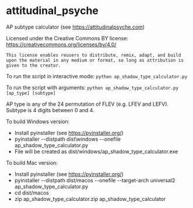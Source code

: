 # attitudinal_psyche

AP subtype calculator (see https://attitudinalpsyche.com)

Licensed under the Creative Commons BY license:
https://creativecommons.org/licenses/by/4.0/

```This license enables reusers to distribute, remix, adapt, and build upon the material in any medium or format, so long as attribution is given to the creator.```

To run the script in interactive mode:
`python ap_shadow_type_calculator.py`

To run the script with arguments:
`python ap_shadow_type_calculator.py [ap_type] [subtype]`

AP type is any of the 24 permutation of FLEV (e.g. LFEV and LEFV).
Subtype is 4 digits between 0 and 4.

To build Windows version:
- Install pyinstaller (see https://pyinstaller.org/)
- pyinstaller --distpath dist\windows --onefile ap_shadow_type_calculator.py
- File will be created as dist/windows/ap_shadow_type_calculator.exe

To build Mac version:
- Install pyinstaller (see https://pyinstaller.org/)
- pyinstaller --distpath dist/macos --onefile --target-arch universal2 ap_shadow_type_calculator.py
- cd dist/macos
- zip ap_shadow_type_calculator.zip ap_shadow_type_calculator